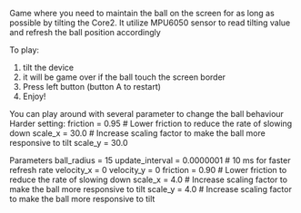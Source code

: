 Game where you need to maintain the ball on the screen for as long as possible by 
tilting the Core2. It utilize MPU6050 sensor to read tilting value and refresh the ball position accordingly

To play:
1. tilt the device
2. it will be game over if the ball touch the screen border
3. Press left button (button A to restart)
4. Enjoy!
   
You can play around with several parameter to change the ball behaviour
Harder setting:
friction = 0.95  # Lower friction to reduce the rate of slowing down
scale_x = 30.0  # Increase scaling factor to make the ball more responsive to tilt
scale_y = 30.0 

Parameters
ball_radius = 15
update_interval = 0.0000001  # 10 ms for faster refresh rate
velocity_x = 0
velocity_y = 0
friction = 0.90  # Lower friction to reduce the rate of slowing down
scale_x = 4.0  # Increase scaling factor to make the ball more responsive to tilt
scale_y = 4.0  # Increase scaling factor to make the ball more responsive to tilt

